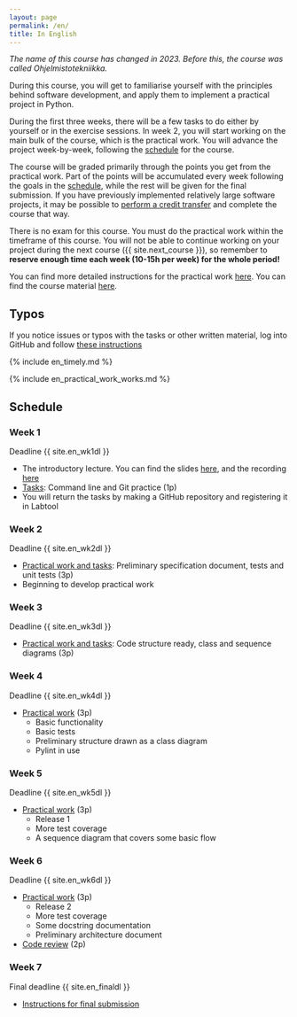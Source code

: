 ```yaml
---
layout: page
permalink: /en/
title: In English
---
```


_The name of this course has changed in 2023. Before this, the course was called Ohjelmistotekniikka._

During this course, you will get to familiarise yourself with the principles behind software development, and apply them to implement a practical project in Python.

During the first three weeks, there will be a few tasks to do either by yourself or in the exercise sessions.
In week 2, you will start working on the main bulk of the course, which is the practical work.
You will advance the project week-by-week, following the [schedule](#schedule) for the course.

The course will be graded primarily through the points you get from the practical work.
Part of the points will be accumulated every week following the goals in the [schedule](#schedule), while the rest will be given for the final submission.
If you have previously implemented relatively large software projects, it may be possible to [perform a credit transfer](/credit-transfer) and complete the course that way.

There is no exam for this course.
You must do the practical work within the timeframe of this course.
You will not be able to continue working on your project during the next course ({{ site.next_course }}), so remember to **reserve enough time each week (10-15h per week) for the whole period!**

You can find more detailed instructions for the practical work [here](/en/tasks).
You can find the course material [here](/en/material).


## Typos

If you notice issues or typos with the tasks or other written material, log into GitHub and follow [these instructions](/en/corrections)

{% include en_timely.md %}

{% include en_practical_work_works.md %}


## Schedule

### Week 1

Deadline {{ site.en_wk1dl }}

- The introductory lecture. You can find the slides [here]({{site.lecture_slides_link}}), and the recording [here]({{site.lecture_recording_link}})
- [Tasks](/en/tasks/week1): Command line and Git practice (1p)
- You will return the tasks by making a GitHub repository and registering it in Labtool

### Week 2

Deadline {{ site.en_wk2dl }}

- [Practical work and tasks](/en/tasks/week2): Preliminary specification document, tests and unit tests (3p)
- Beginning to develop practical work

### Week 3

Deadline {{ site.en_wk3dl }}

- [Practical work and tasks](/en/tasks/week3): Code structure ready, class and sequence diagrams (3p)

### Week 4

Deadline {{ site.en_wk4dl }}

- [Practical work](/en/tasks/week4) (3p)
  - Basic functionality
  - Basic tests
  - Preliminary structure drawn as a class diagram
  - Pylint in use

### Week 5

Deadline {{ site.en_wk5dl }}

- [Practical work](/en/tasks/week5) (3p)
  - Release 1
  - More test coverage
  - A sequence diagram that covers some basic flow

### Week 6

Deadline {{ site.en_wk6dl }}

- [Practical work](/en/tasks/week6) (3p)
  - Release 2
  - More test coverage
  - Some docstring documentation
  - Preliminary architecture document
- [Code review](/en/tasks/week6#code-review) (2p)

### Week 7

Final deadline {{ site.en_finaldl }}

- [Instructions for final submission](/en/tasks/final)
